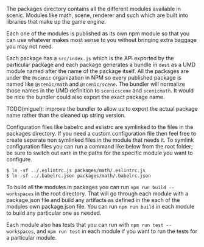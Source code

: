 The packages directory contains all the different modules available in scenic.
Modules like math, scene, renderer and such which are built into libraries
that make up the game engine.

Each one of the modules is published as its own npm module so that you can
use whatever makes most sense to you without bringing extra baggage you
may not need.

Each package has a `src/index.js` which is the API exported by the particular
package and each package generates a bundle in `dest` as a UMD module named
after the name of the package itself. All the packages are under the `@scenic`
organization in NPM so every published package is named like `@scenic/math` and
`@scenic/scene`. The bundler will normalize those names in the UMD definition
to `scenicscene` and `scenicmath`. It would be nice the bundler could also
export the exact package name.

TODO(miguel): improve the bundler to allow us to export the actual package name
rather than the cleaned up string version.

Configuration files like babelrc and eslistrc are symlinked to the files in the
packages directory. If you need a custom configuration file then feel free to
create separate non symlinked files in the module that needs it. To symlink
configuration files you can run a command like below from the root folder; be
sure to switch out `math` in the paths for the specific module you want to
configure.

```
$ ln -sf ../.eslintrc.js packages/math/.eslintrc.js
$ ln -sf ../.babelrc.json packages/math/.babelrc.json
```

To build all the modules in packages you can run `npm run build --workspaces`
in the root directory. That will go through each module with a package.json
file and build any artifacts as defined in the each of the modules own
package.json file. You can run `npm run build` in each module to build any
particular one as needed.

Each module also has tests that you can run with `npm run test --workspaces`,
and `npm run test` in each module if you want to run the tests for a particular
module.
